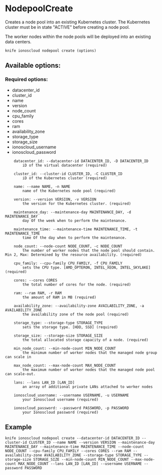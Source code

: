 # NodepoolCreate

Creates a node pool into an existing Kubernetes cluster. The Kubernetes cluster must be in state "ACTIVE" before creating a node pool.

The worker nodes within the node pools will be deployed into an existing data centers.

```text
knife ionoscloud nodepool create (options)
```

## Available options:

### Required options:

* datacenter\_id
* cluster\_id
* name
* version
* node\_count
* cpu\_family
* cores
* ram
* availability\_zone
* storage\_type
* storage\_size
* ionoscloud\_username
* ionoscloud\_password

```text
    datacenter_id: --datacenter-id DATACENTER_ID, -D DATACENTER_ID
        iD of the virtual datacenter (required)

    cluster_id: --cluster-id CLUSTER_ID, -C CLUSTER_ID
        iD of the Kubernetes cluster (required)

    name: --name NAME, -n NAME
        name of the Kubernetes node pool (required)

    version: --version VERSION, -v VERSION
        the version for the Kubernetes cluster. (required)

    maintenance_day: --maintenance-day MAINTENANCE_DAY, -d MAINTENANCE_DAY
        day Of the week when to perform the maintenance.

    maintenance_time: --maintenance-time MAINTENANCE_TIME, -t MAINTENANCE_TIME
        time Of the day when to perform the maintenance.

    node_count: --node-count NODE_COUNT, -c NODE_COUNT
        the number of worker nodes that the node pool should contain. Min 2, Max: Determined by the resource availability. (required)

    cpu_family: --cpu-family CPU_FAMILY, -f CPU_FAMILY
        sets the CPU type. [AMD_OPTERON, INTEL_XEON, INTEL_SKYLAKE] (required)

    cores: --cores CORES
        the total number of cores for the node. (required)

    ram: --ram RAM, -r RAM
        the amount of RAM in MB (required)

    availability_zone: --availability-zone AVAILABILITY_ZONE, -a AVAILABILITY_ZONE
        the availability zone of the node pool (required)

    storage_type: --storage-type STORAGE_TYPE
        sets the storage type. [HDD, SSD] (required)

    storage_size: --storage-size STORAGE_SIZE
        the total allocated storage capacity of a node. (required)

    min_node_count: --min-node-count MIN_NODE_COUNT
        the minimum number of worker nodes that the managed node group can scale in

    max_node_count: --max-node-count MAX_NODE_COUNT
        the maximum number of worker nodes that the managed node pool can scale-out.

    lans: --lans LAN_ID [LAN_ID]
        an array of additional private LANs attached to worker nodes

    ionoscloud_username: --username USERNAME, -u USERNAME
        your Ionoscloud username (required)

    ionoscloud_password: --password PASSWORD, -p PASSWORD
        your Ionoscloud password (required)
```
## Example

```text
knife ionoscloud nodepool create --datacenter-id DATACENTER_ID --cluster-id CLUSTER_ID --name NAME --version VERSION --maintenance-day MAINTENANCE_DAY --maintenance-time MAINTENANCE_TIME --node-count NODE_COUNT --cpu-family CPU_FAMILY --cores CORES --ram RAM --availability-zone AVAILABILITY_ZONE --storage-type STORAGE_TYPE --storage-size STORAGE_SIZE --min-node-count MIN_NODE_COUNT --max-node-count MAX_NODE_COUNT --lans LAN_ID [LAN_ID] --username USERNAME --password PASSWORD
```
